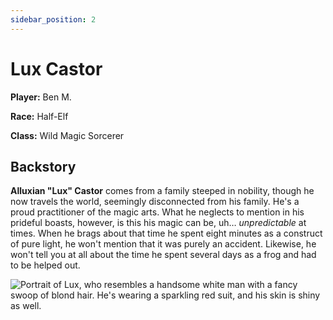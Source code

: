 ```yaml
---
sidebar_position: 2
---
```


# Lux Castor

**Player:** Ben M.

**Race:** Half-Elf

**Class:** Wild Magic Sorcerer

## Backstory

**Alluxian "Lux" Castor** comes from a family steeped in nobility, though he now travels the world, seemingly disconnected from his family. He's a proud practitioner of the magic arts. What he neglects to mention in his prideful boasts, however, is this his magic can be, uh… *unpredictable* at times. When he brags about that time he spent eight minutes as a construct of pure light, he won't mention that it was purely an accident. Likewise, he won't tell you at all about the time he spent several days as a frog and had to be helped out.

![Portrait of Lux, who resembles a handsome white man with a fancy swoop of blond hair. He's wearing a sparkling red suit, and his skin is shiny as well.](/img/characters/lux.png)
